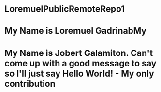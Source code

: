 # LoremuelPublicRemoteRepo1
# My Name is Loremuel GadrinabMy
# My Name is Jobert Galamiton. Can't come up with a good message to say so I'll just say Hello World! - My only contribution 
